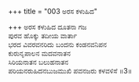 +++
title = "003 ಅರಸ ಕಳುಹಿದ"

+++
ಅರಸ ಕಳುಹಿದ ದೂತನಾ ಗಜ  
ಪುರವ ಹೊಕ್ಕು ತದೀಯ ವಾರ್ತಾ  
ಭರದ ವಿವರವನರಿದು ಬಂದನು ಕಂಡನವನಿಪನ   
ಕುರುನೃಪಾಲನ ಮದವನಾತನ  
ಸಿರಿಯನಾತನ ಬಲುಹನಾತನ  
ಪರಿಯನರುಹಿದನಬುಜಮುಖಿ ಪವನಜರು ಕಳವಳಿಸೆ      ॥3॥